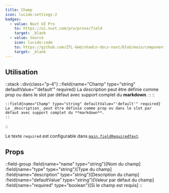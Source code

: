 ```yaml
---
title: Champ
icon: lucide:settings-2
badges:
  - value: Nuxt UI Pro
    to: https://ui.nuxt.com/pro/prose/field
    target: _blank
  - value: Source
    icon: lucide:code
    to: https://github.com/ZTL-UwU/shadcn-docs-nuxt/blob/main/components/content/Field.vue
    target: _blank
---
```


## Utilisation

::stack
  ::div{class="p-4"}
    ::field{name="Champ" type="string" defaultValue="'default'" required}
    La _description_ peut être définie comme prop ou dans le slot par défaut avec support complet du **markdown**.
    ::
  ::
  ```mdc
  ::field{name="Champ" type="string" defaultValue="'default'" required}
  La _description_ peut être définie comme prop ou dans le slot par défaut avec support complet du **markdown**.
  ::
  ```
::

Le texte `required` est configurable dans [`main.fieldRequiredText`](/api/configuration/shadcn-docs#main).

## Props

::field-group
  :field{name="name" type="string"}[Nom du champ]
  :field{name="type" type="string"}[Type du champ]
  :field{name="description" type="string"}[Description du champ]
  :field{name="defaultValue" type="string"}[Valeur par défaut du champ]
  :field{name="required" type="boolean"}[Si le champ est requis]
::
